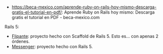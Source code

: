 
* https://beca-mexico.com/aprende-ruby-on-rails-hoy-mismo-descarga-gratis-el-tutorial-en-pdf/: Aprende Ruby on Rails hoy mismo: Descarga gratis el tutorial en PDF - beca-mexico.com

Rails 5:
* [Flipante](./flipante): proyecto hecho con Scaffold de Rails 5. Esto es... con apenas 2 órdenes.
* [Messenger](./messenger): proyecto hecho con Rails 5.
